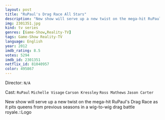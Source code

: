 ```yaml
---
layout: post
title: "RuPaul's Drag Race All Stars"
description: "New show will serve up a new twist on the mega-hit RuPaul's Drag Race as it pits queens from previous seasons in a wig-to-wig drag battle royale.::Logo.."
img: 2301351.jpg
kind: tv series
genres: [Game-Show,Reality-TV]
tags: Game-Show Reality-TV 
language: English
year: 2012
imdb_rating: 8.5
votes: 5294
imdb_id: 2301351
netflix_id: 81040957
color: 495867
---
```

Director: `N/A`  

Cast: `RuPaul` `Michelle Visage` `Carson Kressley` `Ross Mathews` `Jason Carter` 

New show will serve up a new twist on the mega-hit RuPaul's Drag Race as it pits queens from previous seasons in a wig-to-wig drag battle royale.::Logo